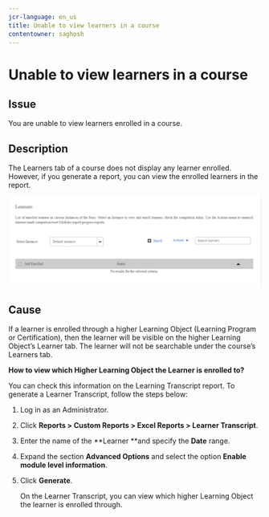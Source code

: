 ```yaml
---
jcr-language: en_us
title: Unable to view learners in a course
contentowner: saghosh
---
```



# Unable to view learners in a course

## Issue

You are unable to view learners enrolled in a course.

## Description

The Learners tab of a course does not display any learner enrolled. However, if you generate a report, you can view the enrolled learners in the report.

![](assets/no-learners.png)

## Cause

If a learner is enrolled through a higher Learning Object (Learning Program or Certification), then the learner will be visible on the higher Learning Object’s Learner tab. The learner will not be searchable under the course’s Learners tab.

**How to view which Higher Learning Object the Learner is enrolled to?**

You can check this information on the Learning Transcript report. To generate a Learner Transcript, follow the steps below:

1. Log in as an Administrator.
1. Click **Reports > Custom Reports > Excel Reports > Learner Transcript**.  

1. Enter the name of the **Learner **and specify the **Date** range.
1. Expand the section **Advanced Options** and select the option **Enable module level information**.  

1. Click **Generate**.

   On the Learner Transcript, you can view which higher Learning Object the learner is enrolled through.

